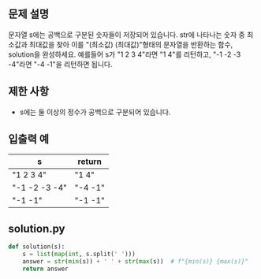 ## 문제 설명
문자열 s에는 공백으로 구분된 숫자들이 저장되어 있습니다. str에 나타나는 숫자 중 최소값과 최대값을 찾아 이를 "(최소값) (최대값)"형태의 문자열을 반환하는 함수, solution을 완성하세요.
예를들어 s가 "1 2 3 4"라면 "1 4"를 리턴하고, "-1 -2 -3 -4"라면 "-4 -1"을 리턴하면 됩니다.

## 제한 사항
- s에는 둘 이상의 정수가 공백으로 구분되어 있습니다.

## 입출력 예
|s|return|
|------|---|
|"1 2 3 4"|"1 4"|
|"-1 -2 -3 -4"|"-4 -1"|
|"-1 -1"|"-1 -1"|

## solution.py
``` python
def solution(s):
    s = list(map(int, s.split(' ')))
    answer = str(min(s)) + ' ' + str(max(s))  # f"{min(s)} {max(s)}"
    return answer
```
